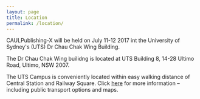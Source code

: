```yaml
---
layout: page
title: Location
permalink: /location/
---
```

CAULPublishing-X will be held on July 11-12 2017 int the University of Sydney's (UTS) Dr Chau Chak Wing Building.

The Dr Chau Chak Wing builidng is located at UTS Building 8, 14-28 Ultimo Road, Ultimo, NSW 2007. 

The UTS Campus is conveniently located within easy walking distance of Central Station and Railway Square. Click [here](http://maps.uts.edu.au/directions.cfm) for more information – including public transport options and maps.
